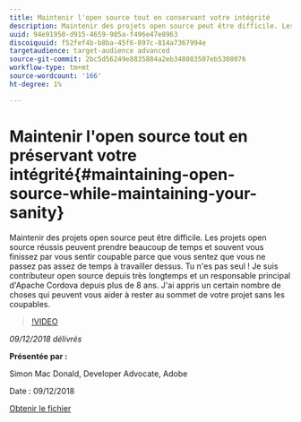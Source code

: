 ```yaml
---
title: Maintenir l'open source tout en conservant votre intégrité
description: Maintenir des projets open source peut être difficile. Les projets open source réussis peuvent prendre beaucoup de temps et souvent vous finissez par vous sentir coupable parce que vous sentez que vous ne passez pas assez de temps à travailler dessus. Apprenez un certain nombre de choses qui peuvent vous aider à rester en tête de votre projet sans les sentiments de culpabilité.
uuid: 94e91950-d915-4659-985a-f496e47e8963
discoiquuid: f52fef4b-b8ba-45f6-897c-814a7367994e
targetaudience: target-audience advanced
source-git-commit: 2bc5d56249e8835884a2eb348083507eb5308076
workflow-type: tm+mt
source-wordcount: '166'
ht-degree: 1%

---
```



# Maintenir l&#39;open source tout en préservant votre intégrité{#maintaining-open-source-while-maintaining-your-sanity}

Maintenir des projets open source peut être difficile. Les projets open source réussis peuvent prendre beaucoup de temps et souvent vous finissez par vous sentir coupable parce que vous sentez que vous ne passez pas assez de temps à travailler dessus. Tu n&#39;es pas seul ! Je suis contributeur open source depuis très longtemps et un responsable principal d&#39;Apache Cordova depuis plus de 8 ans. J&#39;ai appris un certain nombre de choses qui peuvent vous aider à rester au sommet de votre projet sans les coupables.

>[!VIDEO](https://video.tv.adobe.com/v/23713/?quality=9)

*09/12/2018 délivrés*

**Présentée par :**

Simon Mac Donald, Developer Advocate, Adobe

Date : 09/12/2018

[Obtenir le fichier](assets/maintaining-open-source-while-maintaining-your-sanity-gems-091218.pdf)

<!--
[Get back to the Overview](https://helpx.adobe.com/experience-manager/kt/eseminars/gems/aem-index.html)
-->
